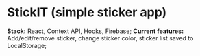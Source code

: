 # StickIT (simple sticker app)

**Stack:** React, Context API, Hooks, Firebase;
**Current features:** Add/edit/remove sticker, change sticker color, sticker list saved to LocalStorage;
